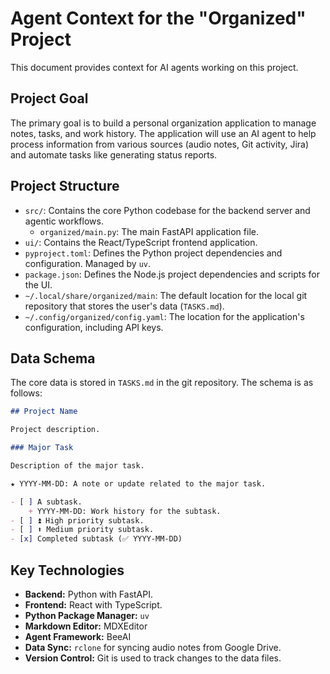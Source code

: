 # Agent Context for the "Organized" Project

This document provides context for AI agents working on this project.

## Project Goal

The primary goal is to build a personal organization application to manage notes, tasks, and work history. The application will use an AI agent to help process information from various sources (audio notes, Git activity, Jira) and automate tasks like generating status reports.

## Project Structure

-   `src/`: Contains the core Python codebase for the backend server and agentic workflows.
    -   `organized/main.py`: The main FastAPI application file.
-   `ui/`: Contains the React/TypeScript frontend application.
-   `pyproject.toml`: Defines the Python project dependencies and configuration. Managed by `uv`.
-   `package.json`: Defines the Node.js project dependencies and scripts for the UI.
-   `~/.local/share/organized/main`: The default location for the local git repository that stores the user's data (`TASKS.md`).
-   `~/.config/organized/config.yaml`: The location for the application's configuration, including API keys.

## Data Schema

The core data is stored in `TASKS.md` in the git repository. The schema is as follows:

```markdown
## Project Name

Project description.

### Major Task

Description of the major task.

★ YYYY-MM-DD: A note or update related to the major task.

- [ ] A subtask.
    + YYYY-MM-DD: Work history for the subtask.
- [ ] ⏫ High priority subtask.
- [ ] ⬆ Medium priority subtask.
- [x] Completed subtask (✅ YYYY-MM-DD)
```

## Key Technologies

-   **Backend:** Python with FastAPI.
-   **Frontend:** React with TypeScript.
-   **Python Package Manager:** `uv`
-   **Markdown Editor:** MDXEditor
-   **Agent Framework:** BeeAI
-   **Data Sync:** `rclone` for syncing audio notes from Google Drive.
-   **Version Control:** Git is used to track changes to the data files.
